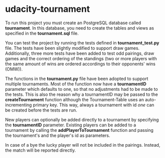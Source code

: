# udacity-tournament

To run this project you must create an PostgreSQL database called **tournament**. In this database, you need to create the tables and views as specified in the **tournament.sql** file.

You can test the project by running the tests defined in **tournament_test.py** file. The tests have been slightly modified to support draw games. Additionally, three more tests have been added to test odd pairings, draw games and the correct ordering of the standings (two or more players with the same amount of wins are ordered accordings to their opponents' wins (OMW)).

The functions in the **tournament.py** file have been adopted to support multiple tournaments. Most of the function now have a **tournamentID** parameter which defaults to one, so that no adjustments had to be made to the tests. This is also the reason why a tournamentID may be passed to the **createTournament** function although the Tournament-Table  uses an auto-incrementing primary key. This way, always a tournament with id *one* can be created before the tests are run.

New players can optionally be added directly to a tournament by specifying the **tournamentID** parameter. Existing players can be added to a tournament by calling the **addPlayerToTournament** function and passing the tournament's and the player's id as parameters.

In case of a bye the lucky player will not be included in the pairings. Instead, the match will be reported directly.